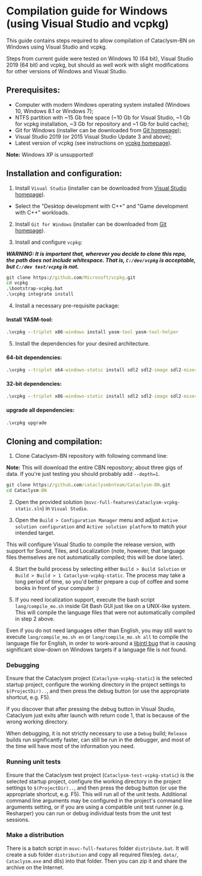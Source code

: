 # Compilation guide for Windows (using Visual Studio and vcpkg)

This guide contains steps required to allow compilation of Cataclysm-BN on Windows using Visual Studio and vcpkg.

Steps from current guide were tested on Windows 10 (64 bit), Visual Studio 2019 (64 bit) and vcpkg, but should as well work with slight modifications for other versions of Windows and Visual Studio.

## Prerequisites:

* Computer with modern Windows operating system installed (Windows 10, Windows 8.1 or Windows 7);
* NTFS partition with ~15 Gb free space (~10 Gb for Visual Studio, ~1 Gb for vcpkg installation, ~3 Gb for repository and ~1 Gb for build cache);
* Git for Windows (installer can be downloaded from [Git homepage](https://git-scm.com/));
* Visual Studio 2019 (or 2015 Visual Studio Update 3 and above);
* Latest version of vcpkg (see instructions on [vcpkg homepage](https://github.com/Microsoft/vcpkg)).

**Note:** Windows XP is unsupported!

## Installation and configuration:

1. Install `Visual Studio` (installer can be downloaded from [Visual Studio homepage](https://visualstudio.microsoft.com/)).

- Select the "Desktop development with C++" and "Game development with C++" workloads.

2. Install `Git for Windows` (installer can be downloaded from [Git homepage](https://git-scm.com/)).

3. Install and configure `vcpkg`:

***WARNING: It is important that, wherever you decide to clone this repo, the path does not include whitespace. That is, `C:/dev/vcpkg` is acceptable, but `C:/dev test/vcpkg` is not.***

```cmd
git clone https://github.com/Microsoft/vcpkg.git
cd vcpkg
.\bootstrap-vcpkg.bat
.\vcpkg integrate install
```

4. Install a necessary pre-requisite package:

#### Install YASM-tool:

```cmd
.\vcpkg --triplet x86-windows install yasm-tool yasm-tool-helper
```

5. Install the dependencies for your desired architecture.


#### 64-bit dependencies:

```cmd
.\vcpkg --triplet x64-windows-static install sdl2 sdl2-image sdl2-mixer[dynamic-load,libflac,mpg123,libmodplug,libvorbis] sdl2-ttf gettext
```

#### 32-bit dependencies:

```cmd
.\vcpkg --triplet x86-windows-static install sdl2 sdl2-image sdl2-mixer[dynamic-load,libflac,mpg123,libmodplug,libvorbis] sdl2-ttf gettext
```

#### upgrade all dependencies:

```cmd
.\vcpkg upgrade
```

## Cloning and compilation:

1. Clone Cataclysm-BN repository with following command line:

**Note:** This will download the entire CBN repository; about three gigs of data. If you're just testing you should probably add `--depth=1`.

```cmd
git clone https://github.com/cataclysmbnteam/Cataclysm-BN.git
cd Cataclysm-BN
```

2. Open the provided solution (`msvc-full-features\Cataclysm-vcpkg-static.sln`) in `Visual Studio`.

3. Open the `Build > Configuration Manager` menu and adjust `Active solution configuration` and `Active solution platform` to match your intended target.

This will configure Visual Studio to compile the release version, with support for Sound, Tiles, and Localization (note, however, that language files themselves are not automatically compiled; this will be done later).

4. Start the build process by selecting either `Build > Build Solution` or `Build > Build > 1 Cataclysm-vcpkg-static`. The process may take a long period of time, so you'd better prepare a cup of coffee and some books in front of your computer :)

5. If you need localization support, execute the bash script `lang/compile_mo.sh` inside Git Bash GUI just like on a UNIX-like system. This will compile the language files that were not automatically compiled in step 2 above.

Even if you do not need languages other than English, you may still want to execute `lang/compile_mo.sh en` or `lang/compile_mo.sh all` to compile the language file for English, in order to work-around a [libintl bug](https://savannah.gnu.org/bugs/index.php?58006) that is causing significant slow-down on Windows targets if a language file is not found.

### Debugging

Ensure that the Cataclysm project (`Cataclysm-vcpkg-static`) is the selected startup project, configure the working directory in the project settings to `$(ProjectDir)..`, and then press the debug button (or use the appropriate shortcut, e.g. F5).

If you discover that after pressing the debug button in Visual Studio, Cataclysm just exits after launch with return code 1, that is because of the wrong working directory.

When debugging, it is not strictly necessary to use a `Debug` build; `Release` builds run significantly faster, can still be run in the debugger, and most of the time will have most of the information you need.

### Running unit tests

Ensure that the Cataclysm test project (`Cataclysm-test-vcpkg-static`) is the selected startup project, configure the working directory in the project settings to `$(ProjectDir)..`, and then press the debug button (or use the appropriate shortcut, e.g. F5). This will run all of the unit tests. Additional command line arguments may be configured in the project's command line arguments setting, or if you are using a compatible unit test runner (e.g. Resharper) you can run or debug individual tests from the unit test sessions.

### Make a distribution

There is a batch script in `msvc-full-features` folder `distribute.bat`. It will create a sub folder `distribution` and copy all required files(eg. `data/`, `Cataclysm.exe` and dlls) into that folder. Then you can zip it and share the archive on the Internet.
